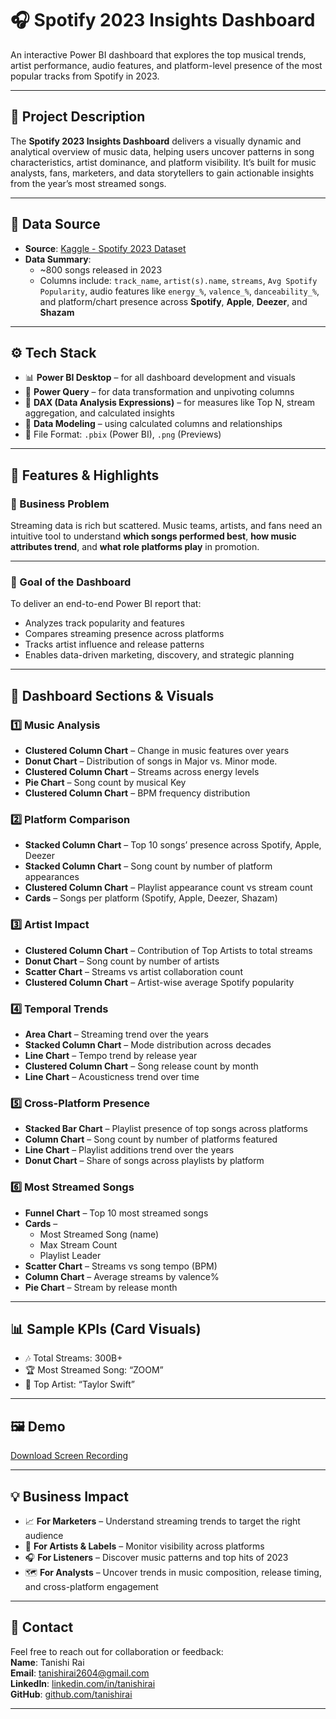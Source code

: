 # 🎧 Spotify 2023 Insights Dashboard

An interactive Power BI dashboard that explores the top musical trends, artist performance, audio features, and platform-level presence of the most popular tracks from Spotify in 2023.

---

## 📝 Project Description

The **Spotify 2023 Insights Dashboard** delivers a visually dynamic and analytical overview of music data, helping users uncover patterns in song characteristics, artist dominance, and platform visibility. It’s built for music analysts, fans, marketers, and data storytellers to gain actionable insights from the year’s most streamed songs.

---

## 📂 Data Source

- **Source**: [Kaggle - Spotify 2023 Dataset](https://www.kaggle.com/datasets/nelgiriyewithana/top-spotify-songs-2023)
- **Data Summary**:
  - ~800 songs released in 2023
  - Columns include: `track_name`, `artist(s).name`, `streams`, `Avg Spotify Popularity`, audio features like `energy_%`, `valence_%`, `danceability_%`, and platform/chart presence across **Spotify**, **Apple**, **Deezer**, and **Shazam**

---

## ⚙️ Tech Stack

- 📊 **Power BI Desktop** – for all dashboard development and visuals
- 🧹 **Power Query** – for data transformation and unpivoting columns
- 🧠 **DAX (Data Analysis Expressions)** – for measures like Top N, stream aggregation, and calculated insights
- 🔗 **Data Modeling** – using calculated columns and relationships
- 📁 File Format: `.pbix` (Power BI), `.png` (Previews)

---

## 🚀 Features & Highlights

### 🎯 Business Problem

Streaming data is rich but scattered. Music teams, artists, and fans need an intuitive tool to understand **which songs performed best**, **how music attributes trend**, and **what role platforms play** in promotion.

---

### 🎯 Goal of the Dashboard

To deliver an end-to-end Power BI report that:
- Analyzes track popularity and features
- Compares streaming presence across platforms
- Tracks artist influence and release patterns
- Enables data-driven marketing, discovery, and strategic planning

---

## 🧭 Dashboard Sections & Visuals

### 1️⃣ Music Analysis
- **Clustered Column Chart** – Change in music features over years
- **Donut Chart** – Distribution of songs in Major vs. Minor mode.
- **Clustered Column Chart** – Streams across energy levels
- **Pie Chart** – Song count by musical Key
- **Clustered Column Chart** – BPM frequency distribution

### 2️⃣ Platform Comparison
- **Stacked Column Chart** – Top 10 songs’ presence across Spotify, Apple, Deezer
- **Stacked Column Chart** – Song count by number of platform appearances
- **Clustered Column Chart** – Playlist appearance count vs stream count
- **Cards** – Songs per platform (Spotify, Apple, Deezer, Shazam)

### 3️⃣ Artist Impact
- **Clustered Column Chart** – Contribution of Top Artists to total streams
- **Donut Chart** – Song count by number of artists
- **Scatter Chart** – Streams vs artist collaboration count
- **Clustered Column Chart** – Artist-wise average Spotify popularity

### 4️⃣ Temporal Trends
- **Area Chart** – Streaming trend over the years
- **Stacked Column Chart** – Mode distribution across decades
- **Line Chart** – Tempo trend by release year
- **Clustered Column Chart** – Song release count by month
- **Line Chart** – Acousticness trend over time

### 5️⃣ Cross-Platform Presence
- **Stacked Bar Chart** – Playlist presence of top songs across platforms
- **Column Chart** – Song count by number of platforms featured
- **Line Chart** – Playlist additions trend over the years
- **Donut Chart** – Share of songs across playlists by platform

### 6️⃣ Most Streamed Songs
- **Funnel Chart** – Top 10 most streamed songs
- **Cards** – 
  - Most Streamed Song (name)
  - Max Stream Count
  - Playlist Leader
- **Scatter Chart** – Streams vs song tempo (BPM)
- **Column Chart** – Average streams by valence%
- **Pie Chart** – Stream by release month

---

## 📊 Sample KPIs (Card Visuals)
- 🎶 Total Streams: 300B+
- 🏆 Most Streamed Song: “ZOOM”
- 🧠 Top Artist: “Taylor Swift”

---

## 🖼️ Demo
[Download Screen Recording](<./Spotify2023 Analysis.mp4>)

---

## 💡 Business Impact

- 📈 **For Marketers** – Understand streaming trends to target the right audience
- 🎤 **For Artists & Labels** – Monitor visibility across platforms
- 🎧 **For Listeners** – Discover music patterns and top hits of 2023
- 🗺️ **For Analysts** – Uncover trends in music composition, release timing, and cross-platform engagement

---

## 📩 Contact

Feel free to reach out for collaboration or feedback:  
**Name**: Tanishi Rai  
**Email**: tanishirai2604@gmail.com  
**LinkedIn**: [linkedin.com/in/tanishirai](https://www.linkedin.com/in/tanishi-rai-38974b282/)  
**GitHub**: [github.com/tanishirai](https://github.com/tanishirai)

---

